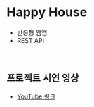 # Happy House

* 반응형 웹앱
* REST API

​                 

## 프로젝트 시연 영상

* [YouTube 링크](https://www.youtube.com/watch?v=3lktp6rrscY)

​              

